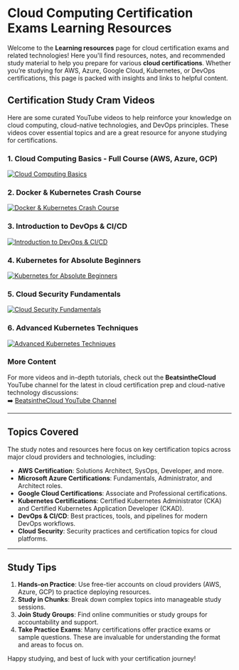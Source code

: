 # Cloud Computing Certification Exams Learning Resources

Welcome to the **Learning resources** page for cloud certification exams and related technologies! Here you'll find resources, notes, and recommended study material to help you prepare for various **cloud certifications**. Whether you’re studying for AWS, Azure, Google Cloud, Kubernetes, or DevOps certifications, this page is packed with insights and links to helpful content.

## Certification Study Cram Videos

Here are some curated YouTube videos to help reinforce your knowledge on cloud computing, cloud-native technologies, and DevOps principles. These videos cover essential topics and are a great resource for anyone studying for certifications.

### 1. Cloud Computing Basics - Full Course (AWS, Azure, GCP)
[![Cloud Computing Basics](https://img.youtube.com/vi/ZmQKeiBLANM/0.jpg)](https://www.youtube.com/watch?v=ZmQKeiBLANM&t=688s)
  
### 2. Docker & Kubernetes Crash Course
[![Docker & Kubernetes Crash Course](https://img.youtube.com/vi/W4-gE3Li0Yk/0.jpg)](https://www.youtube.com/watch?v=W4-gE3Li0Yk&t=512s)

### 3. Introduction to DevOps & CI/CD
[![Introduction to DevOps & CI/CD](https://img.youtube.com/vi/mEHGQ9PrPYo/0.jpg)](https://www.youtube.com/watch?v=mEHGQ9PrPYo&t=5579s)

### 4. Kubernetes for Absolute Beginners
[![Kubernetes for Absolute Beginners](https://img.youtube.com/vi/ipDBBMcSJDM/0.jpg)](https://www.youtube.com/watch?v=ipDBBMcSJDM&t=2976s)

### 5. Cloud Security Fundamentals
[![Cloud Security Fundamentals](https://img.youtube.com/vi/Ui6nlY-MBjo/0.jpg)](https://www.youtube.com/watch?v=Ui6nlY-MBjo&t=1097s)

### 6. Advanced Kubernetes Techniques
[![Advanced Kubernetes Techniques](https://img.youtube.com/vi/6Zl0BvW0jfE/0.jpg)](https://www.youtube.com/watch?v=6Zl0BvW0jfE&t=3366s)

### More Content

For more videos and in-depth tutorials, check out the **BeatsintheCloud** YouTube channel for the latest in cloud certification prep and cloud-native technology discussions:  
➡️ [BeatsintheCloud YouTube Channel](https://www.youtube.com/@BeatsintheCloud)

---

## Topics Covered

The study notes and resources here focus on key certification topics across major cloud providers and technologies, including:

- **AWS Certification**: Solutions Architect, SysOps, Developer, and more.
- **Microsoft Azure Certifications**: Fundamentals, Administrator, and Architect roles.
- **Google Cloud Certifications**: Associate and Professional certifications.
- **Kubernetes Certifications**: Certified Kubernetes Administrator (CKA) and Certified Kubernetes Application Developer (CKAD).
- **DevOps & CI/CD**: Best practices, tools, and pipelines for modern DevOps workflows.
- **Cloud Security**: Security practices and certification topics for cloud platforms.

---

## Study Tips

1. **Hands-on Practice**: Use free-tier accounts on cloud providers (AWS, Azure, GCP) to practice deploying resources.
2. **Study in Chunks**: Break down complex topics into manageable study sessions.
3. **Join Study Groups**: Find online communities or study groups for accountability and support.
4. **Take Practice Exams**: Many certifications offer practice exams or sample questions. These are invaluable for understanding the format and areas to focus on.

Happy studying, and best of luck with your certification journey!

